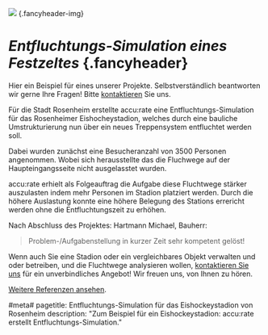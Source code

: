 ![](/img/accurate-bild-2.jpg) {.fancyheader-img}
# *Entfluchtungs-Simulation eines Fest&shy;zeltes* {.fancyheader}

Hier ein Beispiel für eines unserer Projekte.
Selbstverständlich beantworten wir gerne Ihre Fragen!
Bitte [kontaktieren](kontakt) Sie uns.

Für die Stadt Rosenheim erstellte accu:rate eine Entfluchtungs-Simulation für das Rosenheimer Eishocheystadion, welches durch eine bauliche Umstrukturierung nun über ein neues Treppensystem entfluchtet werden soll.

Dabei wurden zunächst eine Besucheranzahl von 3500 Personen angenommen. 
Wobei sich herausstellte das die Fluchwege auf der Haupteingangsseite nicht ausgelasstet wurden. 

accu:rate erhielt als Folgeauftrag die Aufgabe diese Fluchtwege stärker auszulasten indem mehr Personen im Stadion platziert werden. 
Durch die höhere Auslastung konnte eine höhere Belegung des Stations errericht werden ohne die Entfluchtungszeit zu erhöhen.

Nach Abschluss des Projektes:
Hartmann Michael, Bauherr:

> Problem-/Aufgabenstellung in kurzer Zeit sehr kompetent gelöst!


Wenn auch Sie eine Stadion oder ein vergleichbares Objekt verwalten und oder betreiben, und die Fluchtwege analysieren wollen, [kontaktieren Sie uns](kontakt) für ein unverbindliches Angebot! Wir freuen uns, von Ihnen zu hören.

[Weitere Referenzen ansehen](referenzen).


#meta#
pagetitle: Entfluchtungs-Simulation für das Eishockeystadion von Rosenheim
description: "Zum Beispiel für ein Eishockeystadion: accu:rate erstellt Entfluchtungs-Simulation."

